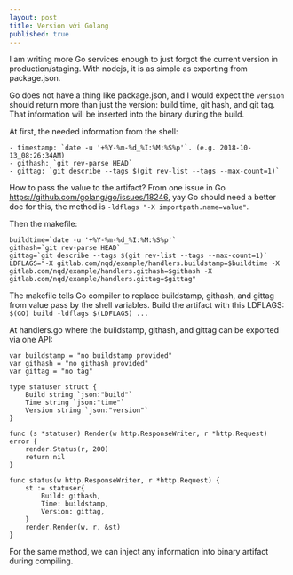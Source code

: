 ```yaml
---
layout: post
title: Version với Golang
published: true
---
```


I am writing more Go services enough to just forgot the current version in production/staging. With nodejs, it is as simple as exporting from package.json.

Go does not have a thing like package.json, and I would expect the `version` should return more than just the version: build time, git hash, and git tag. That information will be inserted into the binary during the build.

At first, the needed information from the shell:

```{shell}
- timestamp: `date -u '+%Y-%m-%d_%I:%M:%S%p'`. (e.g. 2018-10-13_08:26:34AM)  
- githash: `git rev-parse HEAD`
- gittag: `git describe --tags $(git rev-list --tags --max-count=1)`
```

How to pass the value to the artifact? From one issue in Go <https://github.com/golang/go/issues/18246>, yay Go should need a better doc for this, the method is
`-ldflags "-X importpath.name=value"`.

Then the makefile:

```{makefile}
buildtime=`date -u '+%Y-%m-%d_%I:%M:%S%p'`
githash=`git rev-parse HEAD`
gittag=`git describe --tags $(git rev-list --tags --max-count=1)`
LDFLAGS="-X gitlab.com/nqd/example/handlers.buildstamp=$buildtime -X gitlab.com/nqd/example/handlers.githash=$githash -X gitlab.com/nqd/example/handlers.gittag=$gittag"  
```

The makefile tells Go compiler to replace buildstamp, githash, and gittag from value pass by the shell variables. Build the artifact with this LDFLAGS: `$(GO) build -ldflags $(LDFLAGS) ...`

At handlers.go where the buildstamp, githash, and gittag can be exported via one API:

```{golang}
var buildstamp = "no buildstamp provided"  
var githash = "no githash provided"  
var gittag = "no tag"  
  
type statuser struct {
	Build string `json:"build"`  
	Time string `json:"time"`  
	Version string `json:"version"`  
}  
  
func (s *statuser) Render(w http.ResponseWriter, r *http.Request) error {  
	render.Status(r, 200)  
	return nil  
}  
  
func status(w http.ResponseWriter, r *http.Request) {  
	st := statuser{  
		Build: githash,  
		Time: buildstamp,  
		Version: gittag,  
	}  
	render.Render(w, r, &st)  
}  
```

For the same method, we can inject any information into binary artifact during compiling.